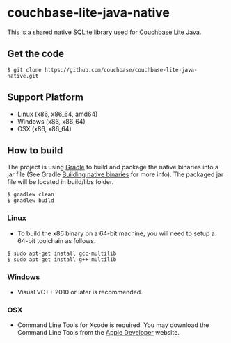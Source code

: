 # couchbase-lite-java-native #

This is a shared native SQLite library used for [Couchbase Lite Java](https://github.com/couchbase/couchbase-lite-java). 

## Get the code

```
$ git clone https://github.com/couchbase/couchbase-lite-java-native.git
```

## Support Platform
* Linux (x86, x86_64, amd64)
* Windows (x86, x86_64)
* OSX (x86, x86_64)

## How to build

The project is using [Gradle](http://www.gradle.org) to build and package the native binaries into a jar file (See Gradle [Building native binaries](http://www.gradle.org/docs/current/userguide/nativeBinaries.html) for more info). The packaged jar file will be located in build/libs folder.

```
$ gradlew clean
$ gradlew build
```

### Linux 
* To build the x86 binary on a 64-bit machine, you will need to setup a 64-bit toolchain as follows.

```
$ sudo apt-get install gcc-multilib
$ sudo apt-get install g++-multilib
```

### Windows
* Visual VC++ 2010 or later is recommended. 

### OSX
* Command Line Tools for Xcode is required. You may download the Command Line Tools from the [Apple Developer](https://developer.apple.com/xcode/downloads) website.

